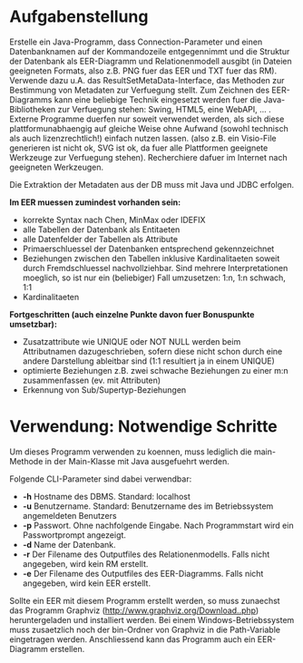 <h1>Aufgabenstellung</h1>
Erstelle ein Java-Programm, dass Connection-Parameter und einen Datenbanknamen auf der Kommandozeile entgegennimmt und die Struktur der Datenbank als EER-Diagramm und Relationenmodell ausgibt (in Dateien geeigneten Formats, also z.B. PNG fuer das EER und TXT fuer das RM).
Verwende dazu u.A. das ResultSetMetaData-Interface, das Methoden zur Bestimmung von Metadaten zur Verfuegung stellt.
Zum Zeichnen des EER-Diagramms kann eine beliebige Technik eingesetzt werden fuer die Java-Bibliotheken zur Verfuegung stehen: Swing, HTML5, eine WebAPI, ... . Externe Programme duerfen nur soweit verwendet werden, als sich diese plattformunabhaengig auf gleiche Weise ohne Aufwand (sowohl technisch als auch lizenzrechtlich!) einfach nutzen lassen. (also z.B. ein Visio-File generieren ist nicht ok, SVG ist ok, da fuer alle Plattformen geeignete Werkzeuge zur Verfuegung stehen). Recherchiere dafuer im Internet nach geeigneten Werkzeugen.

Die Extraktion der Metadaten aus der DB muss mit Java und JDBC erfolgen.

<b>Im EER muessen zumindest vorhanden sein:</b>

- korrekte Syntax nach Chen, MinMax oder IDEFIX
- alle Tabellen der Datenbank als Entitaeten
- alle Datenfelder der Tabellen als Attribute
- Primaerschluessel der Datenbanken entsprechend gekennzeichnet
- Beziehungen zwischen den Tabellen inklusive Kardinalitaeten soweit durch Fremdschluessel nachvollziehbar. Sind mehrere Interpretationen moeglich, so ist nur ein (beliebiger) Fall umzusetzen: 1:n, 1:n schwach, 1:1
- Kardinalitaeten 

<b>Fortgeschritten (auch einzelne Punkte davon fuer Bonuspunkte umsetzbar):</b>

- Zusatzattribute wie UNIQUE oder NOT NULL werden beim Attributnamen dazugeschrieben, sofern diese nicht schon durch eine andere Darstellung ableitbar sind (1:1 resultiert ja in einem UNIQUE)
- optimierte Beziehungen z.B. zwei schwache Beziehungen zu einer m:n zusammenfassen (ev. mit Attributen)
- Erkennung von Sub/Supertyp-Beziehungen


<h1>Verwendung: Notwendige Schritte</h1>
Um dieses Programm verwenden zu koennen, muss lediglich die main-Methode in der Main-Klasse mit Java ausgefuehrt werden.

Folgende CLI-Parameter sind dabei verwendbar:
- <b>-h</b>   Hostname des DBMS. Standard: localhost
- <b>-u</b>   Benutzername. Standard: Benutzername des im Betriebssystem angemeldeten Benutzers
- <b>-p</b>   Passwort. Ohne nachfolgende Eingabe. Nach Programmstart wird ein Passwortprompt angezeigt.
- <b>-d</b>   Name der Datenbank.
- <b>-r</b>   Der Filename des Outputfiles des Relationenmodells. Falls nicht angegeben, wird kein RM erstellt.
- <b>-e</b>   Der Filename des Outputfiles des EER-Diagramms. Falls nicht angegeben, wird kein EER erstellt.

Sollte ein EER mit diesem Programm erstellt werden, so muss zunaechst das Programm Graphviz (http://www.graphviz.org/Download..php) heruntergeladen und installiert werden.
Bei einem Windows-Betriebssystem muss zusaetzlich noch der bin-Ordner von Graphviz in die Path-Variable eingetragen werden.
Anschliessend kann das Programm auch ein EER-Diagramm erstellen.
